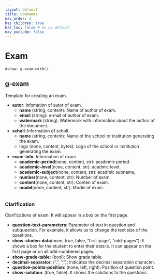 ```yaml
---
layout: default
title: Commands
nav_order: 2
has_children: true
has_toc: false # on by default
nav_exclude: false
---
```

# Exam

```typst
#show: g-exam.with()
```

## g-exam

Template for creating an exam.
- **autor**: Infomation of autor of exam.
    - **name** (string, content): Name of author of exam.
    - **email** (string): e-mail of author of exam.
    - **watermark** (string): Watermark with information about the author of the document.
- **scholl**: Information of scholl.
    - **name** (string, content): Name of the school or institution generating the exam.
    - logo (none, content, bytes): Logo of the school or institution generating the exam.
- **exam-info**: Information of exam
    - **academic-period**(none, content, str): academic period.
    - **academic-level**(none, content, str): acadmic level.
    - **academic-subject**(none, content, str): acadmic subname,
    - **number**(none, content, str): Number of exam.
    - **content**(none, content, str): Conten of exam.
    - **model**(none, content, str): Model of exam.

```
```

### Clarification

Clariﬁcations of exam. It will appear in a box on the ﬁrst page.
- **question-text-parameters**: Parameter of text in question and subquestion. For example, it allows
us to change the text size of the questions.
- **show-studen-data**(none, true, false, “ﬁrst-page”, “odd-pages”): It shows a box for the student to
enter their details. It can appear on the ﬁrst page or on all odd-numbered pages.
- **show-grade-table**: (bool): Show grade table.
- **decimal-separator**: (“.”, “,”): Indicates the decimal separation character.
- **question-points-position**: (none, left, right): Position of question point.
- **show-solution**: (true, false): It shows the solutions to the questions.

```
```